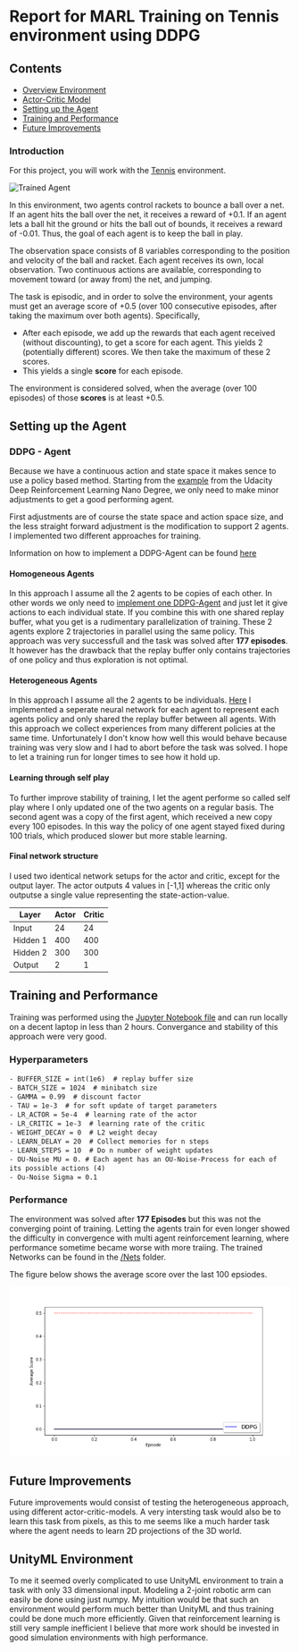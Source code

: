 # Report for MARL Training on Tennis environment using DDPG
## Contents
- [Overview Environment](#over)
- [Actor-Critic Model](#qlearning)
- [Setting up the Agent](#set)
- [Training and Performance](#train)
- [Future Improvements](#future)

[//]: # (Image References)

[image1]: https://user-images.githubusercontent.com/10624937/42135623-e770e354-7d12-11e8-998d-29fc74429ca2.gif "Trained Agent"
[image2]: https://user-images.githubusercontent.com/10624937/42135622-e55fb586-7d12-11e8-8a54-3c31da15a90a.gif "Soccer"




### Introduction

For this project, you will work with the [Tennis](https://github.com/Unity-Technologies/ml-agents/blob/master/docs/Learning-Environment-Examples.md#tennis) environment.

![Trained Agent][image1]

In this environment, two agents control rackets to bounce a ball over a net. If an agent hits the ball over the net, it receives a reward of +0.1.  If an agent lets a ball hit the ground or hits the ball out of bounds, it receives a reward of -0.01.  Thus, the goal of each agent is to keep the ball in play.

The observation space consists of 8 variables corresponding to the position and velocity of the ball and racket. Each agent receives its own, local observation.  Two continuous actions are available, corresponding to movement toward (or away from) the net, and jumping. 

The task is episodic, and in order to solve the environment, your agents must get an average score of +0.5 (over 100 consecutive episodes, after taking the maximum over both agents). Specifically,

- After each episode, we add up the rewards that each agent received (without discounting), to get a score for each agent. This yields 2 (potentially different) scores. We then take the maximum of these 2 scores.
- This yields a single **score** for each episode.

The environment is considered solved, when the average (over 100 episodes) of those **scores** is at least +0.5.


<a name="set"></a>
## Setting up the Agent

### DDPG - Agent

Because we have a continuous action and state space it makes sence to use a policy based method. Starting from the [example](https://github.com/udacity/deep-reinforcement-learning/tree/master/ddpg-pendulum) from the Udacity Deep Reinforcement Learning Nano Degree, we only need to make minor adjustments to get a good performing agent.

First adjustments are of course the state space and action space size, and the less straight forward adjustment is the modification to support 2 agents. I implemented two different approaches for training.

Information on how to implement a DDPG-Agent can be found [here](https://arxiv.org/abs/1509.02971)

#### Homogeneous Agents
In this approach I assume all the 2 agents to be copies of each other. In other words we only need to [implement one DDPG-Agent](https://github.com/MLerik/Deep-Reinforcement-Learning/blob/master/Tennis/Agent/ddpg_agent_homogeneous.py) and just let it give actions to each individual state. If you combine this with one shared replay buffer, what you get is a rudimentary parallelization of training. These 2 agents explore 2 trajectories in parallel using the same policy.
This approach was very successfull and the task was solved after **177 episodes**. It however has the drawback that the replay buffer only contains trajectories of one policy and thus exploration is not optimal.


#### Heterogeneous Agents
In this approach I assume all the 2 agents to be individuals. [Here](https://github.com/MLerik/Deep-Reinforcement-Learning/blob/master/Tennis/Agent/ddpg_agent.py) I implemented a seperate neural network for each agent to represent each agents policy and only shared the replay buffer between all agents. With this approach we collect experiences from many different policies at the same time. Unfortunately I don't know how well this would behave because training was very slow and I had to abort before the task was solved. I hope to let a training run for longer times to see how it hold up.

#### Learning through self play
To further improve stability of training, I let the agent performe so called self play where I only updated one of the two agents on a regular basis. The second agent was a copy of the first agent, which received a new copy every 100 episodes. In this way the policy of one agent stayed fixed during 100 trials, which produced slower but more stable learning.

#### Final network structure
I used two identical network setups for the actor and critic, except for the output layer. The actor outputs 4 values in [-1,1] whereas the critic only outputse a single value representing the state-action-value.

Layer | Actor | Critic
------------ | ------------ | -------------
Input | 24 | 24
Hidden 1 | 400 | 400
Hidden 2 | 300 | 300
Output | 2 | 1

<a name="train"></a>
## Training and Performance
Training was performed using the [Jupyter Notebook file](https://github.com/MLerik/Deep-Reinforcement-Learning/blob/master/Tennis/Tennis.ipynb) and can run locally on a decent laptop in less than 2 hours. Convergance and stability of this approach were very good.

### Hyperparameters
~~~~
- BUFFER_SIZE = int(1e6)  # replay buffer size
- BATCH_SIZE = 1024  # minibatch size
- GAMMA = 0.99  # discount factor
- TAU = 1e-3  # for soft update of target parameters
- LR_ACTOR = 5e-4  # learning rate of the actor
- LR_CRITIC = 1e-3  # learning rate of the critic
- WEIGHT_DECAY = 0  # L2 weight decay
- LEARN_DELAY = 20  # Collect memories for n steps
- LEARN_STEPS = 10  # Do n number of weight updates
- OU-Noise MU = 0. # Each agent has an OU-Noise-Process for each of its possible actions (4)
- Ou-Noise Sigma = 0.1 
~~~~

### Performance

The environment was solved after **177 Episodes** but this was not the converging point of training. Letting the agents train for even longer showed the difficulty in convergence with multi agent reinforcement learning, where performance sometime became worse with more traiing.
The trained Networks can be found in the [/Nets](https://github.com/androiddeverik/Deep-Reinforcement-Learning/tree/master/Tennis/Nets) folder.

The figure below shows the average score over the last 100 epsiodes. 

[image6]:https://github.com/MLerik/Deep-Reinforcement-Learning/blob/master/Tennis/Images/Training.png
![Training][image6]


<a name="future"></a>
## Future Improvements
Future improvements would consist of testing the heterogeneous approach, using different actor-critic-models. A very intersting task would also be to learn this task from pixels, as this to me seems like a much harder task where the agent needs to learn 2D projections of the 3D world.

## UnityML Environment
To me it seemed overly complicated to use UnityML environment to train a task with only 33 dimensional input. Modeling a 2-joint robotic arm can easily be done using just numpy. My intuition would be that such an environment would perform much better than UnityML and thus training could be done much more efficiently. Given that reinforcement learning is still very sample inefficient I believe that more work should be invested in good simulation environments with high performance.
